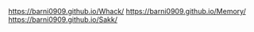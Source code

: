https://barni0909.github.io/Whack/
https://barni0909.github.io/Memory/
https://barni0909.github.io/Sakk/